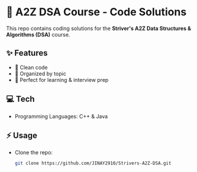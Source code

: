 # 🚀 A2Z DSA Course - Code Solutions

This repo contains coding solutions for the **Striver's A2Z Data Structures & Algorithms (DSA)** course.  

## ✨ Features
- 📝 Clean code  
- 📂 Organized by topic  
- 🎯 Perfect for learning & interview prep

## 💻 Tech
- Programming Languages: C++ & Java

## ⚡ Usage
- Clone the repo:  
   ```bash
   git clone https://github.com/JINAY2910/Strivers-A2Z-DSA.git
